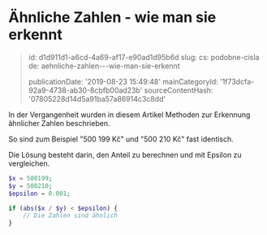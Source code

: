 Ähnliche Zahlen - wie man sie erkennt
=====================================

> id: d1d911d1-a6cd-4a69-af17-e90ad1d95b6d
> slug:
> 	cs: podobne-cisla
> 	de: aehnliche-zahlen---wie-man-sie-erkennt
> 
> publicationDate: '2019-08-23 15:49:48'
> mainCategoryId: '1f73dcfa-92a9-4738-ab30-8cbfb00ad23b'
> sourceContentHash: '07805228d14d5a91ba57a86914c3c8dd'

In der Vergangenheit wurden in diesem Artikel Methoden zur Erkennung ähnlicher Zahlen beschrieben.

So sind zum Beispiel "500 199 Kč" und "500 210 Kč" fast identisch.

Die Lösung besteht darin, den Anteil zu berechnen und mit Epsilon zu vergleichen.

```php
$x = 500199;
$y = 500210;
$epsilon = 0.001;

if (abs($x / $y) < $epsilon) {
    // Die Zahlen sind ähnlich
}
```
